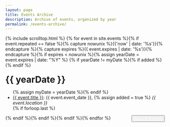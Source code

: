 ```yaml
---
layout: page
title: Events Archive
description: Archive of events, organized by year
permalink: /events-archive/
---
```


{% include scrolltop.html %}
{% for event in site.events %}{% if event.repeated == false %}{% capture nowunix %}{{'now' | date: '%s'}}{% endcapture %}{% capture expires %}{{ event.expires | date: '%s'}}{% endcapture %}{% if expires < nowunix %}{% assign yearDate = event.expires | date: "%Y" %}
{% if yearDate != myDate %}{% if added %}</ul>{% endif %}
<h1 style="margin-top:20px; margin-bottom:10px">{{ yearDate }}</h1>
<ul>{% assign myDate = yearDate %}{% endif %}
   <li><a href="{{ site.url }}{{ event.url }}">{{ event.title }}</a>: {{ event.event_date }}, {% assign added = true %} <em>{{ event.location }}</em></li>
 {% if forloop.last %}</ul>{% endif %}{% endif %}{% endif %}{% endfor %}


<button class="btn btn-primary" style="float:right;">
  <a href="{{ site.baseurl }}/events-training/" style="color:white">Back to Events</a></button>
